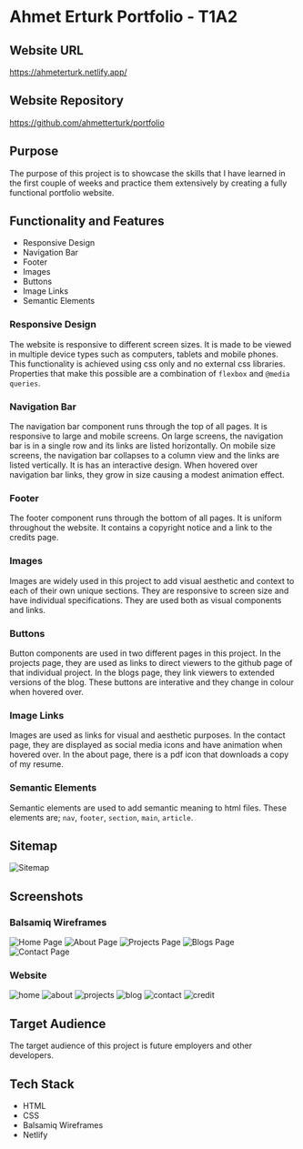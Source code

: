 # Ahmet Erturk Portfolio - T1A2

## Website URL
https://ahmeterturk.netlify.app/

## Website Repository
https://github.com/ahmetterturk/portfolio

## Purpose
The purpose of this project is to showcase the skills that I have learned in the first couple of weeks and practice them extensively by creating a fully functional portfolio website. 

## Functionality and Features
* Responsive Design
* Navigation Bar
* Footer
* Images
* Buttons
* Image Links
* Semantic Elements

### Responsive Design
The website is responsive to different screen sizes. It is made to be viewed in multiple device types such as computers, tablets and mobile phones. This functionality is achieved using css only and no external css libraries. Properties that make this possible are a combination of `flexbox` and `@media queries`.

### Navigation Bar
The navigation bar component runs through the top of all pages. It is responsive to large and mobile screens. On large screens, the navigation bar is in a single row and its links are listed horizontally. On mobile size screens, the navigation bar collapses to a column view and the links are listed vertically. It is has an interactive design. When hovered over navigation bar links, they grow in size causing a modest animation effect. 

### Footer
The footer component runs through the bottom of all pages. It is uniform throughout the website. It contains a copyright notice and a link to the credits page.
 
### Images
Images are widely used in this project to add visual aesthetic and context to each of their own unique sections. They are responsive to screen size and have individual specifications. They are used both as visual components and links. 

### Buttons
Button components are used in two different pages in this project. In the projects page, they are used as links to direct viewers to the github page of that individual project. In the blogs page, they link viewers to extended versions of the blog. These buttons are interative and they change in colour when hovered over. 

### Image Links
Images are used as links for visual and aesthetic purposes. In the contact page, they are displayed as social media icons and have animation when hovered over. In the about page, there is a pdf icon that downloads a copy of my resume. 

### Semantic Elements
Semantic elements are used to add semantic meaning to html files. These elements are; `nav`, `footer`, `section`, `main`, `article`.

## Sitemap
![Sitemap](docs/readme-images/Sitemap.png)

## Screenshots
### Balsamiq Wireframes
![Home Page](docs/readme-images/Home.png)
![About Page](docs/readme-images/About.png)
![Projects Page](docs/readme-images/Projects.png)
![Blogs Page](docs/readme-images/Blog.png)
![Contact Page](docs/readme-images/Social.png)

### Website 
![home](docs/readme-images/sshome.png)
![about](docs/readme-images/ssabout.png)
![projects](docs/readme-images/ssprojects.png)
![blog](docs/readme-images/ssblog.png)
![contact](docs/readme-images/sscontact.png)
![credit](docs/readme-images/sscredit.png)

## Target Audience
The target audience of this project is future employers and other developers.

## Tech Stack
* HTML
* CSS 
* Balsamiq Wireframes
* Netlify